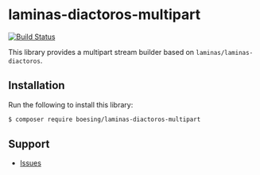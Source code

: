 # laminas-diactoros-multipart

[![Build Status](https://github.com/boesing/laminas-diactoros-multipart/actions/workflows/continuous-integration.yml/badge.svg)](https://github.com/boesing/laminas-diactoros-multipart/actions/workflows/continuous-integration.yml)

This library provides a multipart stream builder based on `laminas/laminas-diactoros`.

## Installation

Run the following to install this library:

```bash
$ composer require boesing/laminas-diactoros-multipart
```

## Support

- [Issues](https://github.com/boesing/laminas-diactoros-multipart/issues/)

